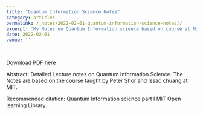 ```yaml
---
title: "Quantum Information Science Notes"
category: articles
permalink: /_notes/2022-02-01-quantum-information-science-notes// 
excerpt: 'My Notes on Quantum Information science based on course at MIT Open learning Library'
date: 2022-02-01
venue: ''

---
```


<a href='https://github.com/sandeshkatakam/sandeshkatakam.github.io/blob/master/files/Quantum_Information_Science_Notes%20(1).pdf'>Download PDF here</a>

Abstract: Detailed Lecture notes on Quantum Information Science. The Notes are based on the course taught by Peter Shor and Issac chuang at MIT.

 Recommended citation: Quantum Information science part I MIT Open learning Library.
